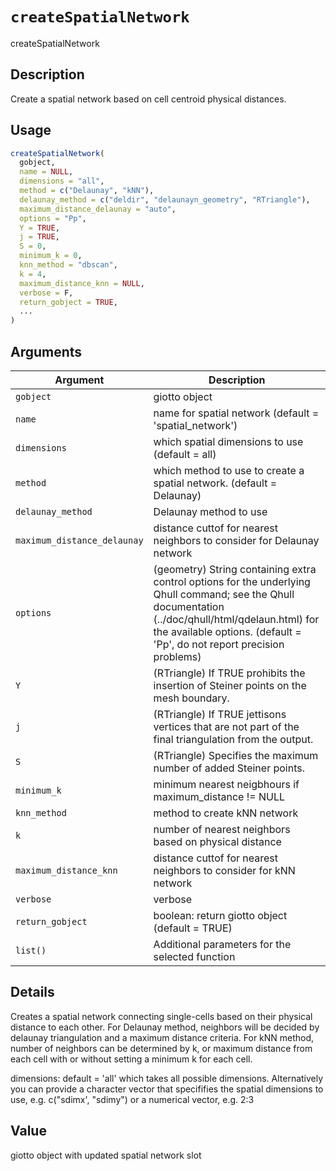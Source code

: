 # `createSpatialNetwork`

createSpatialNetwork


## Description

Create a spatial network based on cell centroid physical distances.


## Usage

```r
createSpatialNetwork(
  gobject,
  name = NULL,
  dimensions = "all",
  method = c("Delaunay", "kNN"),
  delaunay_method = c("deldir", "delaunayn_geometry", "RTriangle"),
  maximum_distance_delaunay = "auto",
  options = "Pp",
  Y = TRUE,
  j = TRUE,
  S = 0,
  minimum_k = 0,
  knn_method = "dbscan",
  k = 4,
  maximum_distance_knn = NULL,
  verbose = F,
  return_gobject = TRUE,
  ...
)
```


## Arguments

Argument      |Description
------------- |----------------
`gobject`     |     giotto object
`name`     |     name for spatial network (default = 'spatial_network')
`dimensions`     |     which spatial dimensions to use (default = all)
`method`     |     which method to use to create a spatial network. (default = Delaunay)
`delaunay_method`     |     Delaunay method to use
`maximum_distance_delaunay`     |     distance cuttof for nearest neighbors to consider for Delaunay network
`options`     |     (geometry) String containing extra control options for the underlying Qhull command; see the Qhull documentation (../doc/qhull/html/qdelaun.html) for the available options. (default = 'Pp', do not report precision problems)
`Y`     |     (RTriangle) If TRUE prohibits the insertion of Steiner points on the mesh boundary.
`j`     |     (RTriangle) If TRUE jettisons vertices that are not part of the final triangulation from the output.
`S`     |     (RTriangle) Specifies the maximum number of added Steiner points.
`minimum_k`     |     minimum nearest neigbhours if maximum_distance != NULL
`knn_method`     |     method to create kNN network
`k`     |     number of nearest neighbors based on physical distance
`maximum_distance_knn`     |     distance cuttof for nearest neighbors to consider for kNN network
`verbose`     |     verbose
`return_gobject`     |     boolean: return giotto object (default = TRUE)
`list()`     |     Additional parameters for the selected function


## Details

Creates a spatial network connecting single-cells based on their physical distance to each other.
 For Delaunay method, neighbors will be decided by delaunay triangulation and a maximum distance criteria. For kNN method, number of neighbors can be determined by k, or maximum distance from each cell with or without
 setting a minimum k for each cell.
 
 dimensions:  default = 'all' which takes all possible dimensions.
 Alternatively you can provide a character vector that specififies the spatial dimensions to use, e.g. c("sdimx', "sdimy")
 or a numerical vector, e.g. 2:3


## Value

giotto object with updated spatial network slot


